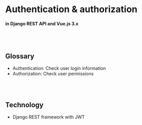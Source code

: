 # Authentication & authorization 
#### in Django REST API and Vue.js 3.x

<br/><br/>

## Glossary
* Authentication: Check user login information
* Authorization: Check user permissions 

<br/><br/>

## Technology
* Django REST framework with JWT

